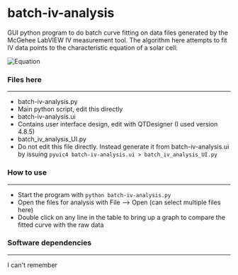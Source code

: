 batch-iv-analysis
=================

GUI python program to do batch curve fitting on data files generated by the McGehee LabVIEW IV measurement tool. The algorithm here attempts to fit IV data points to the characteristic equation of a solar cell:  

![Equation](http://upload.wikimedia.org/math/4/7/d/47d17d3c2fe8840d0b3181860bd22f0a.png)

### Files here
---
- batch-iv-analysis.py
 - Main python script, edit this directly
- batch-iv-analysis.ui
 - Contains user interface design, edit with QTDesigner (I used version 4.8.5)
- batch_iv_analysis_UI.py
 - Do not edit this file directly. Instead generate it from batch-iv-analysis.ui by issuing `pyuic4 batch-iv-analysis.ui > batch_iv_analysis_UI.py`

### How to use
---
- Start the program with `python batch-iv-analysis.py`  
- Open the files for analysis with File --> Open (can select multiple files here)  
- Double click on any line in the table to bring up a graph to compare the fitted curve with the raw data


### Software dependencies
---
I can't remember
